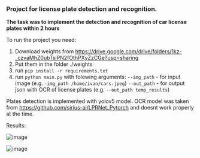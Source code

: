 ### Project for license plate detection and recognition.
**The task was to implement the detection and recognition of car license plates within 2 hours**

To run the project you need:
1. Download weights  from https://drive.google.com/drive/folders/1kz-_czvaMhZ0ubTsiPN2fOthPXyZzCGe?usp=sharing
2. Put them in the folder ./weights
3. run ```pip install -r requirements.txt```
4. run ```python main.py``` with folowing arguments:
   ```--img_path``` - for input image (e.g. ```-img_path /home/ivan/cars.jpeg```)
   ```--out_path``` - for output json with OCR of license plates (e.g. ```--out_path temp_results```)


Plates detection is implemented with yolov5 model. OCR model was taken from https://github.com/sirius-ai/LPRNet_Pytorch and doesnt work properly at the time.

Results:

![image](https://github.com/egorovivannn/dummy_license_plate/assets/88214807/4f7e7ff6-472d-40fa-9a61-328dbff24205)

![image](https://github.com/egorovivannn/dummy_license_plate/assets/88214807/52be44b5-cc66-4286-8215-a5be569dec4b)
